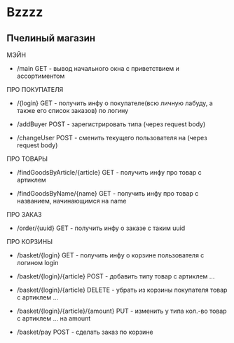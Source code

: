 # Bzzzz
Пчелиный магазин
---------------------
МЭЙН
+ /main GET - вывод начального окна с приветствием и ассортиментом

ПРО ПОКУПАТЕЛЯ
+ /{login} GET - получить инфу о покупателе(всю личную лабуду, а также его список заказов)
				 по логину 

+ /addBuyer POST - зарегистрировать типа (через request body)

+ /changeUser POST - сменить текущего пользователя на (через request body)

ПРО ТОВАРЫ
+ /findGoodsByArticle/{article} GET - получить инфу про товар с артиклем

+ /findGoodsByName/{name} GET - получить инфу про товар с названием, начинающимся на name

ПРО ЗАКАЗ
+ /order/{uuid}	GET - получить инфу о заказе с таким uuid

ПРО КОРЗИНЫ 
+ /basket/{login} GET - получить инфу о корзине пользователя с логином login

+ /basket/{login}/{article} POST - добавить типу товар с артиклем ...

+ /basket/{login}/{article} DELETE - убрать из корзины покупателя товар с артиклем ...

+ /basket/{login}/{article}/{amount} PUT - изменить у типа кол.-во товар с артиклем ... на amount

+ /basket/pay POST - сделать заказ по корзине

